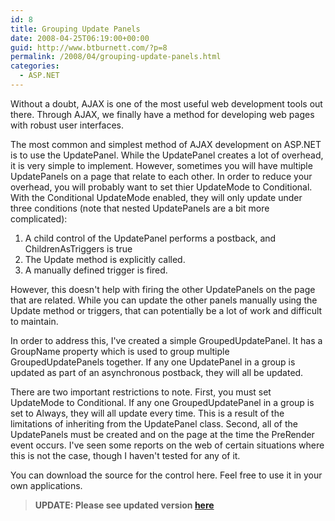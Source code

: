 ```yaml
---
id: 8
title: Grouping Update Panels
date: 2008-04-25T06:19:00+00:00
guid: http://www.btburnett.com/?p=8
permalink: /2008/04/grouping-update-panels.html
categories:
  - ASP.NET
---
```

Without a doubt, AJAX is one of the most useful web development tools out there. Through AJAX, we finally have a method for developing web pages with robust user interfaces.

The most common and simplest method of AJAX development on ASP.NET is to use the UpdatePanel. While the UpdatePanel creates a lot of overhead, it is very simple to implement. However, sometimes you will have multiple UpdatePanels on a page that relate to each other. In order to reduce your overhead, you will probably want to set thier UpdateMode to Conditional. With the Conditional UpdateMode enabled, they will only update under three conditions (note that nested UpdatePanels are a bit more complicated):

1. A child control of the UpdatePanel performs a postback, and ChildrenAsTriggers is true
2. The Update method is explicitly called.
3. A manually defined trigger is fired.

However, this doesn't help with firing the other UpdatePanels on the page that are related. While you can update the other panels manually using the Update method or triggers, that can potentially be a lot of work and difficult to maintain.

In order to address this, I've created a simple GroupedUpdatePanel. It has a GroupName property which is used to group multiple GroupedUpdatePanels together. If any one UpdatePanel in a group is updated as part of an asynchronous postback, they will all be updated.

There are two important restrictions to note. First, you must set UpdateMode to Conditional. If any one GroupedUpdatePanel in a group is set to Always, they will all update every time. This is a result of the limitations of inheriting from the UpdatePanel class. Second, all of the UpdatePanels must be created and on the page at the time the PreRender event occurs. I've seen some reports on the web of certain situations where this is not the case, though I haven't tested for any of it.

You can download the source for the control here. Feel free to use it in your own applications.

> **UPDATE: Please see updated version [here](/2008/04/fix-to-groupedupdatepanel.html)**
